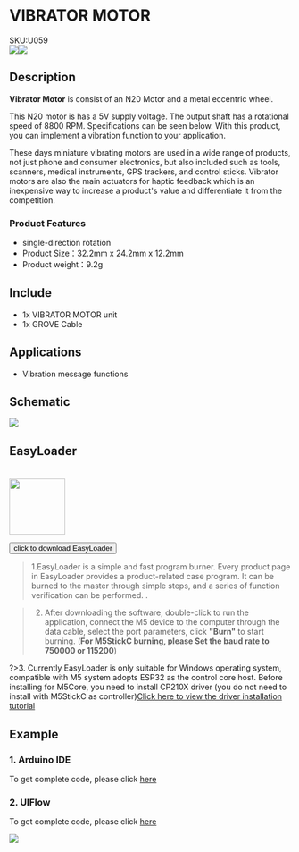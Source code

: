 # VIBRATOR MOTOR

<div class="badge badge-pill badge-primary product_sku_tag">SKU:U059</div>

<div class="product_pic"><img src="assets/img/product_pics/unit/vibrator_motor/unit_vibrator_motor_01.jpg"><img src="assets/img/product_pics/unit/vibrator_motor/unit_vibrator_motor_02.jpg"></div>

## Description

**Vibrator Motor** is consist of an N20 Motor and a metal eccentric wheel. <br>

This N20 motor is has a 5V supply voltage. The output shaft has a rotational speed of 8800 RPM.  Specifications can be seen below.
With this product, you can implement a vibration function to your application.<br>

These days miniature vibrating motors are used in a wide range of products, not just phone and consumer electronics, but also included such as tools, scanners, medical instruments, GPS trackers, and control sticks. Vibrator motors are also the main actuators for haptic feedback which is an inexpensive way to increase a product's value and differentiate it from the competition.

### Product Features

- single-direction rotation
- Product Size：32.2mm x 24.2mm x 12.2mm
- Product weight：9.2g

## Include

- 1x VIBRATOR MOTOR unit
- 1x GROVE Cable

## Applications

- Vibration message functions 

## Schematic

<img src="assets/img/product_pics/unit/fan/unit_fan_04.jpg">


## EasyLoader

<img src="https://m5stack.oss-cn-shenzhen.aliyuncs.com/image/EasyLoader_logo.png" width="100px" style="margin-top:20px">

<a href="https://m5stack.oss-cn-shenzhen.aliyuncs.com/EasyLoader/Unit/EasyLoader_VIBRATOR.exe"><button type="button" class="btn btn-primary">click to download EasyLoader</button></a>

>1.EasyLoader is a simple and fast program burner. Every product page in EasyLoader provides a product-related case program. It can be burned to the master through simple steps, and a series of function verification can be performed. .

>2. After downloading the software, double-click to run the application, connect the M5 device to the computer through the data cable, select the port parameters, click **"Burn"** to start burning. (**For M5StickC burning, please Set the baud rate to 750000 or 115200**)

?>3. Currently EasyLoader is only suitable for Windows operating system, compatible with M5 system adopts ESP32 as the control core host. Before installing for M5Core, you need to install CP210X driver (you do not need to install with M5StickC as controller)[Click here to view the driver installation tutorial](en/related_documents/M5Burner#install-usb-driver)

## Example

### 1. Arduino IDE

To get complete code, please click [here](https://github.com/m5stack/M5-ProductExampleCodes/tree/master/Unit/VIBRATOR)

### 2. UIFlow

To get complete code, please click [here](https://github.com/m5stack/M5-ProductExampleCodes/tree/master/Unit/VIBRATOR/UIFlow)

<img src="assets/img/product_pics/unit/vibrator_motor/vibrator.png">

<script>

   var purchase_link = 'https://m5stack.com/collections/m5-unit/products/vibration-motor-unit';


   anchor_search(purchase_link);
   scrollFunc();

</script>